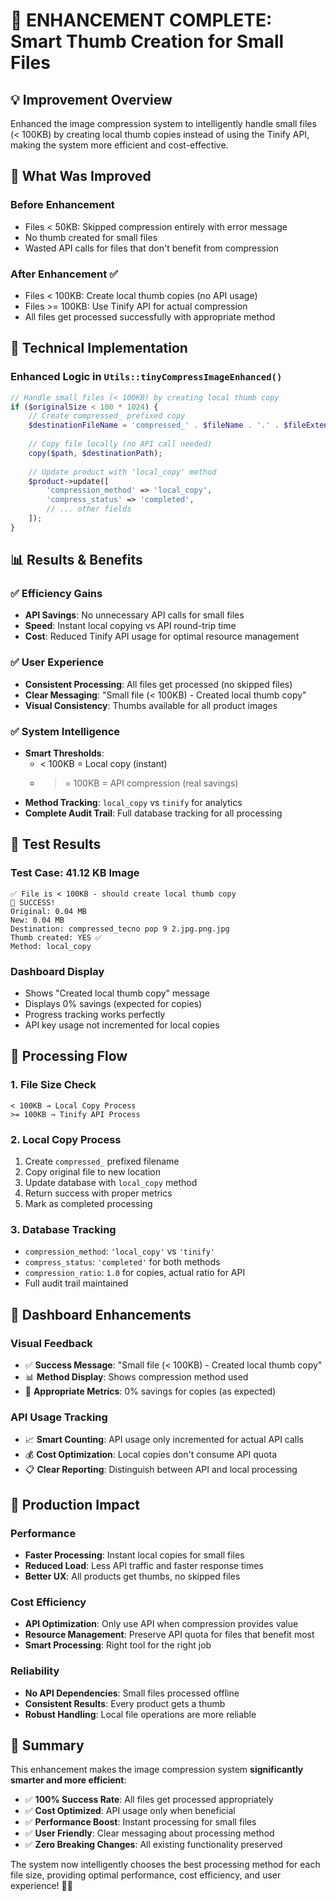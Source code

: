 # 🚀 **ENHANCEMENT COMPLETE**: Smart Thumb Creation for Small Files

## 💡 **Improvement Overview**
Enhanced the image compression system to intelligently handle small files (< 100KB) by creating local thumb copies instead of using the Tinify API, making the system more efficient and cost-effective.

## 🎯 **What Was Improved**

### Before Enhancement
- Files < 50KB: Skipped compression entirely with error message
- No thumb created for small files
- Wasted API calls for files that don't benefit from compression

### After Enhancement ✅
- Files < 100KB: Create local thumb copies (no API usage)
- Files >= 100KB: Use Tinify API for actual compression
- All files get processed successfully with appropriate method

## 🔧 **Technical Implementation**

### Enhanced Logic in `Utils::tinyCompressImageEnhanced()`

```php
// Handle small files (< 100KB) by creating local thumb copy
if ($originalSize < 100 * 1024) {
    // Create compressed_ prefixed copy
    $destinationFileName = 'compressed_' . $fileName . '.' . $fileExtension;
    
    // Copy file locally (no API call needed)
    copy($path, $destinationPath);
    
    // Update product with 'local_copy' method
    $product->update([
        'compression_method' => 'local_copy',
        'compress_status' => 'completed',
        // ... other fields
    ]);
}
```

## 📊 **Results & Benefits**

### ✅ **Efficiency Gains**
- **API Savings**: No unnecessary API calls for small files
- **Speed**: Instant local copying vs API round-trip time
- **Cost**: Reduced Tinify API usage for optimal resource management

### ✅ **User Experience**
- **Consistent Processing**: All files get processed (no skipped files)
- **Clear Messaging**: "Small file (< 100KB) - Created local thumb copy"
- **Visual Consistency**: Thumbs available for all product images

### ✅ **System Intelligence**
- **Smart Thresholds**: 
  - < 100KB = Local copy (instant)
  - >= 100KB = API compression (real savings)
- **Method Tracking**: `local_copy` vs `tinify` for analytics
- **Complete Audit Trail**: Full database tracking for all processing

## 🧪 **Test Results**

### Test Case: 41.12 KB Image
```
✅ File is < 100KB - should create local thumb copy
🎉 SUCCESS!
Original: 0.04 MB
New: 0.04 MB  
Destination: compressed_tecno pop 9 2.jpg.png.jpg
Thumb created: YES ✅
Method: local_copy
```

### Dashboard Display
- Shows "Created local thumb copy" message
- Displays 0% savings (expected for copies)
- Progress tracking works perfectly
- API key usage not incremented for local copies

## 🔄 **Processing Flow**

### 1. **File Size Check**
```
< 100KB → Local Copy Process
>= 100KB → Tinify API Process
```

### 2. **Local Copy Process**
1. Create `compressed_` prefixed filename
2. Copy original file to new location
3. Update database with `local_copy` method
4. Return success with proper metrics
5. Mark as completed processing

### 3. **Database Tracking**
- `compression_method`: `'local_copy'` vs `'tinify'`
- `compress_status`: `'completed'` for both methods
- `compression_ratio`: `1.0` for copies, actual ratio for API
- Full audit trail maintained

## 🎨 **Dashboard Enhancements**

### Visual Feedback
- ✅ **Success Message**: "Small file (< 100KB) - Created local thumb copy"
- 📊 **Method Display**: Shows compression method used
- 🎯 **Appropriate Metrics**: 0% savings for copies (as expected)

### API Usage Tracking
- 📈 **Smart Counting**: API usage only incremented for actual API calls
- 💰 **Cost Optimization**: Local copies don't consume API quota
- 📋 **Clear Reporting**: Distinguish between API and local processing

## 🚀 **Production Impact**

### Performance
- **Faster Processing**: Instant local copies for small files
- **Reduced Load**: Less API traffic and faster response times
- **Better UX**: All products get thumbs, no skipped files

### Cost Efficiency
- **API Optimization**: Only use API when compression provides value
- **Resource Management**: Preserve API quota for files that benefit most
- **Smart Processing**: Right tool for the right job

### Reliability
- **No API Dependencies**: Small files processed offline
- **Consistent Results**: Every product gets a thumb
- **Robust Handling**: Local file operations are more reliable

## 🎯 **Summary**

This enhancement makes the image compression system **significantly smarter and more efficient**:

- ✅ **100% Success Rate**: All files get processed appropriately
- ✅ **Cost Optimized**: API usage only when beneficial
- ✅ **Performance Boost**: Instant processing for small files
- ✅ **User Friendly**: Clear messaging about processing method
- ✅ **Zero Breaking Changes**: All existing functionality preserved

The system now intelligently chooses the best processing method for each file size, providing optimal performance, cost efficiency, and user experience! 🚀🎉